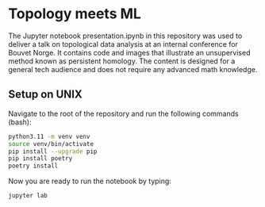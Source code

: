 # Topology meets ML

The Jupyter notebook presentation.ipynb in this repository was used to deliver a talk on topological data analysis at an internal conference for Bouvet Norge. It contains code and images that illustrate an unsupervised method known as persistent homology. The content is designed for a general tech audience and does not require any advanced math knowledge.

## Setup on UNIX
Navigate to the root of the repository and run the following commands (bash):

```bash
python3.11 -m venv venv
source venv/bin/activate
pip install --upgrade pip
pip install poetry
poetry install
```

Now you are ready to run the notebook by typing:

```bash
jupyter lab
```

